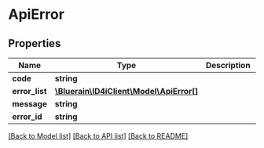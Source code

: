 # ApiError

## Properties
Name | Type | Description | Notes
------------ | ------------- | ------------- | -------------
**code** | **string** |  | 
**error_list** | [**\Bluerain\ID4iClient\Model\ApiError[]**](ApiError.md) |  | 
**message** | **string** |  | 
**error_id** | **string** |  | 

[[Back to Model list]](../README.md#documentation-for-models) [[Back to API list]](../README.md#documentation-for-api-endpoints) [[Back to README]](../README.md)


